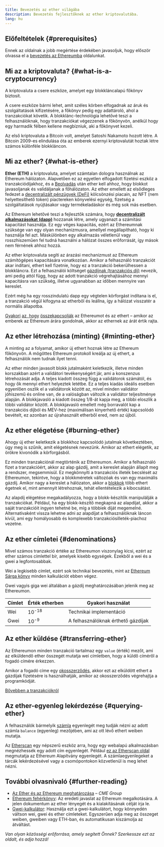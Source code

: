 ```yaml
---
title: Bevezetés az ether világába
description: Bevezetés fejlesztőknek az ether kriptovalutába.
lang: hu
---
```


## Előfeltételek {#prerequisites}

Ennek az oldalnak a jobb megértése érdekében javasoljuk, hogy először olvassa el a [bevezetés az Ethereumba](/developers/docs/intro-to-ethereum/) oldalunkat.

## Mi az a kriptovaluta? {#what-is-a-cryptocurrency}

A kriptovaluta a csere eszköze, amelyet egy blokkláncalapú főkönyv biztosít.

A csere eszköze bármi lehet, amit széles körben elfogadnak az áruk és szolgáltatások kifizetésére, a főkönyv pedig egy adattároló, ahol a tranzakciókat követik. A blokklánc-technológia lehetővé teszi a felhasználóknak, hogy tranzakciókat végezzenek a főkönyvön, anélkül hogy egy harmadik félben kellene megbízniuk, aki a főkönyvet kezeli.

Az első kriptovaluta a Bitcoin volt, amelyet Satoshi Nakamoto hozott létre. A Bitcoin 2009-es elindulása óta az emberek ezernyi kriptovalutát hoztak létre számos különféle blokkláncon.

## Mi az ether? {#what-is-ether}

**Ether (ETH)** a kriptovaluta, amelyet számtalan dologra használnak az Ethereum hálózaton. Alapvetően ez az egyetlen elfogadott fizetési eszköz a tranzakciódíjakhoz, és a [Beolvadás](/roadmap/merge) után ether kell ahhoz, hogy blokkot javasoljanak és validáljanak a főhálózaton. Az ether emellett az elsődleges fedezet a [decentralizált pénzügyek (DeFi)](/defi) kölcsönzési piacain, az NFT (nem helyettesíthető token) piactereken könyvelési egység, fizetség a szolgáltatások nyújtásakor vagy termékeladáskor és még sok más esetben.

Az Ethereum lehetővé teszi a fejlesztők számára, hogy [**decentralizált alkalmazásokat (dapp)**](/developers/docs/dapps) hozzanak létre, amely ugyanazt a számítási kapacitást használja. Ez egy véges kapacitás, ezért az Ethereumnak szüksége van egy olyan mechanizmusra, amellyel megállapítható, hogy ki használja fel azt. Máskülönben egy alkalmazás véletlenül vagy rosszhiszeműen fel tudná használni a hálózat összes erőforrását, így mások nem férnének ahhoz hozzá.

Az ether kriptovaluta segíti az árazási mechanizmust az Ethereum számítógépes kapacitására vonatkozóan. Amikor a felhasználó tranzakciót akar indítani, ethert kell fizetnie, hogy ez a tranzakció bekerülhessen a blokkláncra. Ezt a felhasználói költséget [gázdíjnak (tranzakciós díj)](/developers/docs/gas/) nevezik, ami pedig attól függ, hogy az adott tranzakció végrehajtásához mennyi kapacitásra van szükség, illetve ugyanabban az időben mennyire van kereslet.

Ezért még ha egy rosszindulatú dapp egy végtelen körforgást indítana is el, a tranzakció végül kifogyna az etherből és leállna, így a hálózat visszatér a normális állapotba.

[Gyakori](https://www.reuters.com/article/us-crypto-currencies-lending-insight-idUSKBN25M0GP#:~:text=price%20of%20ethereum) [az, hogy](https://abcnews.go.com/Business/bitcoin-slumps-week-low-amid-renewed-worries-chinese/story?id=78399845#:~:text=cryptocurrencies%20including%20ethereum) [összekapcsolják](https://www.cnn.com/2021/03/14/tech/nft-art-buying/index.html#:~:text=price%20of%20ethereum) az Ethereumot és az ethert – amikor az emberek az Ethereum árára gondolnak, akkor az ethernek az árát értik rajta.

## Az ether létrehozása (minting) {#minting-ether}

A minting az a folyamat, amikor új ethert hoznak létre az Ethereum főkönyvön. A mögöttes Ethereum protokoll kreálja az új ethert, a felhasználók nem tudnak ilyet tenni.

Az ether minden javasolt blokk jutalmaként keletkezik, illetve minden korszakban azért a validátori tevékenységért jár, ami a konszenzus létrehozását adja. A teljes kiadott összeg függ a validátorok számától, és hogy ők mennyi ethert helyeztek letétbe. Ez a teljes kiadás ideális esetben egyenlően oszlik el a validátorok között az, mivel minden validátor jóhiszemű és online van, de a valóságban változik a validátor teljesítménye alapján. A blokkjavasló a kiadott összeg 1/8-át kapja meg, a többi eloszlik a többi validátor között. A blokkjavasló emellett még borravalót kap a tranzakciós díjból és MEV-hez (maximálisan kinyerhető érték) kapcsolódó bevételt, ez azonban az újrahasznált etherből ered, nem az újból.

## Az ether elégetése {#burning-ether}

Ahogy új ether keletkezik a blokkhoz kapcsolódó jutalmak következtében, úgy meg is szűnik, amit elégetésnek nevezünk. Amikor az ethert elégetik, az örökre kivonódik a körforgásból.

Ez minden tranzakciónál megtörténik az Ethereumon. Amikor a felhasználó fizet a tranzakcióért, akkor az alap gázdíj, amit a kereslet alapján állapít meg a rendszer, megsemmisül. Ez megkönnyíti a tranzakciós illeték becslését az Ethereumon, tekintve, hogy a blokkméretek változóak és van egy maximális gázdíj. Amikor nagy a kereslet a hálózaton, akkor a [blokkok](https://etherscan.io/block/12965263) több ethert égetnek el, mint amennyit létrehoznak, tehát ellentételezik a kibocsátást.

Az alapdíj elégetése megakadályozza, hogy a blokk-készítők manipulálják a tranzakciókat. Például, ha egy blokk-készítő megkapná az alapdíjat, akkor a saját tranzakcióit ingyen tehetné be, míg a többiek díját megemelné. Alternatívaként vissza lehetne adni az alapdíjat a felhasználóknak láncon kívül, ami egy homályosabb és komplexebb tranzakciósilleték-piachoz vezetne.

## Az ether címletei {#denominations}

Mivel számos tranzakció értéke az Ethereumon viszonylag kicsi, ezért az ether számos címlettel bír, amelyek kisebb egységek. Ezekből a wei és a gwei a legfontosabbak.

Wei a legkisebb címlet, ezért sok technikai bevezetés, mint az [Ethereum Sárga könyv](https://ethereum.github.io/yellowpaper/paper.pdf) minden kalkulációt ebben végez.

Gwei vagyis giga wei általában a gázdíj meghatározásában jelenik meg az Ethereumon.

| Címlet | Érték etherben   | Gyakori használat                  |
| ------ | ---------------- | ---------------------------------- |
| Wei    | 10<sup>-18</sup> | Technikai implementáció            |
| Gwei   | 10<sup>-9</sup>  | A felhasználóknak érthető gázdíjak |

## Az ether küldése {#transferring-ether}

Az Ethereumon minden tranzakció tartalmaz egy `value` (érték) mezőt, ami az elküldendő ether összegét mutatja wei címletben, hogy a küldő címéről a fogadó címére érkezzen.

Amikor a fogadó címe egy [okosszerződés](/developers/docs/smart-contracts/), akkor ezt az elküldött ethert a gázdíjak fizetésére is használhatják, amikor az okosszerződés végrehajtja a programkódját.

[Bővebben a tranzakciókról](/developers/docs/transactions/)

## Az ether-egyenleg lekérdezése {#querying-ether}

A felhasználók bármelyik [számla](/developers/docs/accounts/) egyenlegét meg tudják nézni az adott számla `balance` (egyenleg) mezőjében, ami az ott lévő ethert weiben mutatja.

Az [Etherscan](https://etherscan.io) egy népszerű eszköz arra, hogy egy webalapú alkalmazásban megnézhessék egy adott cím egyenlegét. Például [ez az Etherscan oldal](https://etherscan.io/address/0xde0b295669a9fd93d5f28d9ec85e40f4cb697bae) megmutatja az Ethereum Alapítvány egyenlegét. A számlaegyenlegeket a tárcák lekérdezésével vagy a csomópontokon közvetlenül is meg lehet nézni.

## További olvasnivaló {#further-reading}

- [Az Ether és az Ethereum meghatározása](https://www.cmegroup.com/education/courses/introduction-to-ether/defining-ether-and-ethereum.html) – _CME Group_
- [Ethereum fehérkönyv](/whitepaper/): Az eredeti javaslat az Ethereum megalkotására. A jelen dokumentum az ether lényegét és a kialakításának célját írja le.
- [Gwei-kalkulátor](https://www.alchemy.com/gwei-calculator): Használja ezt a gwei-kalkulátort, hogy könnyedén váltson wei, gwei és ether címleteket. Egyszerűen adja meg az összeget weiben, gweiben vagy ETH-ban, és automatikusan kiszámolja az átváltást.

_Van olyan közösségi erőforrása, amely segített Önnek? Szerkessze ezt az oldalt, és adja hozzá!_

